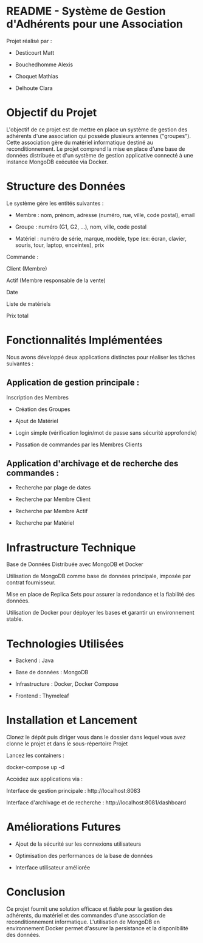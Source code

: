 # README - Système de Gestion d'Adhérents pour une Association

Projet réalisé par :

- Desticourt Matt

- Bouchedhomme Alexis

- Choquet Mathias

- Delhoute Clara

# Objectif du Projet

L'objectif de ce projet est de mettre en place un système de gestion des adhérents d'une association qui possède plusieurs antennes ("groupes"). Cette association gère du matériel informatique destiné au reconditionnement. Le projet comprend la mise en place d'une base de données distribuée et d'un système de gestion applicative connecté à une instance MongoDB exécutée via Docker.

# Structure des Données

Le système gère les entités suivantes :

- Membre : nom, prénom, adresse (numéro, rue, ville, code postal), email

- Groupe : numéro (G1, G2, ...), nom, ville, code postal

- Matériel : numéro de série, marque, modèle, type (ex: écran, clavier, souris, tour, laptop, enceintes), prix

Commande :

Client (Membre)

Actif (Membre responsable de la vente)

Date

Liste de matériels

Prix total

# Fonctionnalités Implémentées

Nous avons développé deux applications distinctes pour réaliser les tâches suivantes :

## Application de gestion principale :

Inscription des Membres

- Création des Groupes

- Ajout de Matériel

- Login simple (vérification login/mot de passe sans sécurité approfondie)

- Passation de commandes par les Membres Clients

## Application d'archivage et de recherche des commandes :

- Recherche par plage de dates

- Recherche par Membre Client

- Recherche par Membre Actif

- Recherche par Matériel

# Infrastructure Technique

Base de Données Distribuée avec MongoDB et Docker

Utilisation de MongoDB comme base de données principale, imposée par contrat fournisseur.

Mise en place de Replica Sets pour assurer la redondance et la fiabilité des données.

Utilisation de Docker pour déployer les bases et garantir un environnement stable.

# Technologies Utilisées

- Backend : Java

- Base de données : MongoDB

- Infrastructure : Docker, Docker Compose

- Frontend : Thymeleaf

# Installation et Lancement

Clonez le dépôt puis diriger vous dans le dossier dans lequel vous avez clonne le projet et dans le sous-répertoire Projet

Lancez les containers :

docker-compose up -d

Accédez aux applications via :

Interface de gestion principale : http://localhost:8083

Interface d'archivage et de recherche : http://localhost:8081/dashboard

# Améliorations Futures

- Ajout de la sécurité sur les connexions utilisateurs

- Optimisation des performances de la base de données

- Interface utilisateur améliorée

# Conclusion

Ce projet fournit une solution efficace et fiable pour la gestion des adhérents, du matériel et des commandes d'une association de reconditionnement informatique. L'utilisation de MongoDB en environnement Docker permet d'assurer la persistance et la disponibilité des données.

